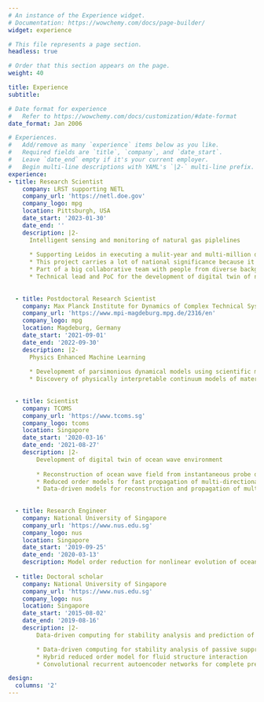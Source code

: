```yaml
---
# An instance of the Experience widget.
# Documentation: https://wowchemy.com/docs/page-builder/
widget: experience

# This file represents a page section.
headless: true

# Order that this section appears on the page.
weight: 40

title: Experience
subtitle:

# Date format for experience
#   Refer to https://wowchemy.com/docs/customization/#date-format
date_format: Jan 2006

# Experiences.
#   Add/remove as many `experience` items below as you like.
#   Required fields are `title`, `company`, and `date_start`.
#   Leave `date_end` empty if it's your current employer.
#   Begin multi-line descriptions with YAML's `|2-` multi-line prefix.
experience:
- title: Research Scientist
    company: LRST supporting NETL 
    company_url: 'https://netl.doe.gov'
    company_logo: mpg
    location: Pittsburgh, USA
    date_start: '2023-01-30'
    date_end: ''
    description: |2-
      Intelligent sensing and monitoring of natural gas piplelines
 
      * Supporting Leidos in executing a mulit-year and multi-million dollar research service support (RSS) contract with Department of Energy (DOE) at National Energy Technology Laboratory (NETL),pittsburgh
      * This project carries a lot of national significance because it directly enables DOE to address the Nation’s energy challenges via innovative technological solutions, which will be developed at NETL as part of this contract
      * Part of a big collaborative team with people from diverse backgrounds and experiences.
      * Technical lead and PoC for the development of digital twin of natural gas pipeline and directly responsible or all the efforts on combining A.I. with numerical simulations.
     
      
  - title: Postdoctoral Research Scientist
    company: Max Planck Institute for Dynamics of Complex Technical Systems 
    company_url: 'https://www.mpi-magdeburg.mpg.de/2316/en'
    company_logo: mpg
    location: Magdeburg, Germany
    date_start: '2021-09-01'
    date_end: '2022-09-30'
    description: |2-
      Physics Enhanced Machine Learning
      
      * Developmemt of parsimonious dynamical models using scientific machine learning.
      * Discovery of physically interpretable continuum models of materials science from experimental data
      
      
  - title: Scientist
    company: TCOMS
    company_url: 'https://www.tcoms.sg'
    company_logo: tcoms
    location: Singapore
    date_start: '2020-03-16'
    date_end: '2021-08-27'
    description: |2-
        Development of digital twin of ocean wave environment
        
        * Reconstruction of ocean wave field from instantaneous probe data using the concepts of compressed sensing
        * Reduced order models for fast propagation of multi-directional ocean wave fields
        * Data-driven models for reconstruction and propagation of multi- directional ocean wave fields
        
        
  - title: Research Engineer
    company: National University of Singapore
    company_url: 'https://www.nus.edu.sg'
    company_logo: nus
    location: Singapore
    date_start: '2019-09-25'
    date_end: '2020-03-13'
    description: Model order reduction for nonlinear evolution of ocean waves 
    
  - title: Doctoral scholar
    company: National University of Singapore
    company_url: 'https://www.nus.edu.sg'
    company_logo: nus
    location: Singapore
    date_start: '2015-08-02'
    date_end: '2019-08-16'
    description: |2-
        Data-driven computing for stability analysis and prediction of fluid-structure interaction

        * Data-driven computing for stability analysis of passive suppression 
        * Hybrid reduced order model for fluid structure interaction
        * Convolutional recurrent autoencoder networks for complete predic- tion of flow field

design:
  columns: '2'
---
```

